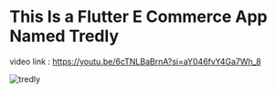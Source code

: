 # This Is a Flutter E Commerce App Named Tredly

video link : https://youtu.be/6cTNLBaBrnA?si=aY046fvY4Ga7Wh_8

![tredly](https://github.com/user-attachments/assets/a9b8294b-cbf6-4b16-9831-f3260130505a)


